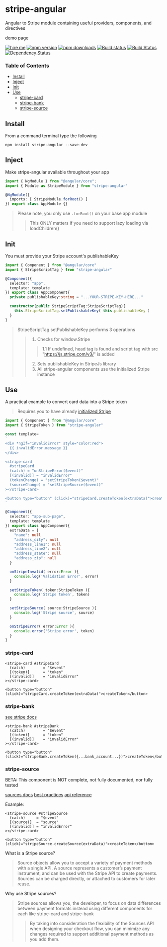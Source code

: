 # stripe-angular
Angular to Stripe module containing useful providers, components, and directives

[demo page](https://ackerapple.github.io/stripe-angular)

[![hire me](https://ackerapple.github.io/resume/assets/images/hire-me-badge.svg)](https://ackerapple.github.io/resume/)
[![npm version](https://badge.fury.io/js/stripe-angular.svg)](http://badge.fury.io/js/stripe-angular)
[![npm downloads](https://img.shields.io/npm/dm/stripe-angular.svg)](https://npmjs.org/stripe-angular)
[![Build status](https://ci.appveyor.com/api/projects/status/sq815bogrtky29b8/branch/master?svg=true)](https://ci.appveyor.com/project/AckerApple/stripe-angular/branch/master)
[![Build Status](https://travis-ci.org/AckerApple/stripe-angular.svg?branch=master)](https://travis-ci.org/AckerApple/stripe-angular)
[![Dependency Status](https://david-dm.org/ackerapple/stripe-angular.svg)](https://david-dm.org/ackerapple/stripe-angular)

### Table of Contents

- [Install](#install)
- [Inject](#inject)
- [Init](#init)
- [Use](#use)
  - [stripe-card](#stripe-card)
  - [stripe-bank](#stripe-bank)
  - [stripe-source](#stripe-source)

## Install
From a command terminal type the following
```
npm install stripe-angular --save-dev
```

## Inject
Make stripe-angular available throughout your app

```typescript
import { NgModule } from "@angular/core";
import { Module as StripeModule } from "stripe-angular"

@NgModule({
  imports: [ StripeModule.forRoot() ]
}) export class AppModule {}
```

> Please note, you only use `.forRoot()` on your base app module
>> This ONLY matters if you need to support lazy loading via loadChildren()


## Init
You must provide your Stripe account's publishableKey

```typescript
import { Component } from "@angular/core"
import { StripeScriptTag } from "stripe-angular"

@Component({
  selector: "app",
  template: template
}) export class AppComponent{
  private publishableKey:string = "...YOUR-STRIPE-KEY-HERE..."

  constructor(public StripeScriptTag:StripeScriptTag){
    this.StripeScriptTag.setPublishableKey( this.publishableKey )
  }
}
```

> StripeScriptTag.setPublishableKey performs 3 operations
>> 1. Checks for window.Stripe
>>> 1.1 If undefined, head tag is found and script tag with src "https://js.stripe.com/v3/" is added
>> 2. Sets publishableKey in StripeJs library
>> 3. All stripe-angular components use the initialized Stripe instance


## Use
A practical example to convert card data into a Stripe token

> Requires you to have already [initialized Stripe](#init)

```typescript
import { Component } from "@angular/core"
import { StripeToken } from "stripe-angular"

const template=
`
<div *ngIf="invalidError" style="color:red">
  {{ invalidError.message }}
</div>

<stripe-card
  #stripeCard
  (catch) = "onStripeError($event)"
  [(invalid)] = "invalidError"
  (tokenChange) = "setStripeToken($event)"
  (sourceChange) = "setStripeSource($event)"
></stripe-card>

<button type="button" (click)="stripeCard.createToken(extraData)">createToken</button>
`

@Component({
  selector: "app-sub-page",
  template: template
}) export class AppComponent{
  extraData = {
    "name": null
    "address_city": null
    "address_line1": null
    "address_line2": null
    "address_state": null
    "address_zip": null
  }

  onStripeInvalid( error:Error ){
    console.log('Validation Error', error)
  }

  setStripeToken( token:StripeToken ){
    console.log('Stripe token', token)
  }

  setStripeSource( source:StripeSource ){
    console.log('Stripe source', source)
  }

  onStripeError( error:Error ){
    console.error('Stripe error', token)
  }
}
```

### stripe-card
```
<stripe-card #stripeCard
  (catch)        = "$event"
  [(token)]      = "token"
  [(invalid)]    = "invalidError"
></stripe-card>

<button type="button" (click)="stripeCard.createToken(extraData)">createToken</button>
```

### stripe-bank
[see stripe docs](https://stripe.com/docs/stripe-js/reference#collecting-bank-account-details)
```
<stripe-bank #stripeBank
  (catch)        = "$event"
  [(token)]      = "token"
  [(invalid)]    = "invalidError"
></stripe-card>

<button type="button" (click)="stripeBank.createToken({...bank_account...})">createToken</button>
```

### stripe-source
BETA: This component is NOT complete, not fully documented, nor fully tested

[sources docs](https://stripe.com/docs/sources) [best practices](https://stripe.com/docs/sources/best-practices) [api reference](https://stripe.com/docs/stripe-js/reference#stripe-create-source)

Example:
```
<stripe-source #stripeSource
  (catch)     = "$event"
  [(source)]  = "source"
  [(invalid)] = "invalidError"
></stripe-card>

<button type="button" (click)="stripeSource.createSource(extraData)">createToken</button>
```

What is a Stripe source?
> Source objects allow you to accept a variety of payment methods with a single API. A source represents a customer’s payment instrument, and can be used with the Stripe API to create payments. Sources can be charged directly, or attached to customers for later reuse.

Why use Stripe sources?
> Stripe sources allows you, the developer, to focus on data differences between payment formats instead using different components for each like stripe-card and stripe-bank
>> By taking into consideration the flexibility of the Sources API when designing your checkout flow, you can minimize any changes required to support additional payment methods as you add them.
